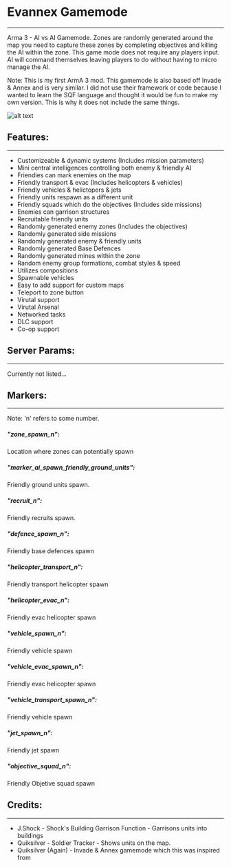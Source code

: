 # Evannex Gamemode
---
Arma 3 - AI vs AI Gamemode. Zones are randomly generated around the map you need to capture these zones by completing objectives and killing the AI within the zone. This game mode does not require any players input. AI will command themselves leaving players to do without having to micro manage the AI.

Note: This is my first ArmA 3 mod. This gamemode is also based off Invade & Annex and is very similar. I did not use their framework or code because I wanted to learn the SQF language and thought it would be fun to make my own version. This is why it does not include the same things.

![alt text](http://www.bradenmckewen.com/img/projects/arma-3-mods/evannex.png "Gamemode Header Image")

## Features:
---
- Customizeable & dynamic systems (Includes mission parameters)
- Mini central intelligences controlling both enemy & friendly AI
- Friendies can mark enemies on the map 
- Friendly transport & evac (Includes helicopters & vehicles)
- Friendly vehicles & helictopers & jets
- Friendly units respawn as a different unit
- Friendly squads which do the objectives (Includes side missions)
- Enemies can garrison structures
- Recruitable friendly units
- Randomly generated enemy zones (Includes the objectives)
- Randomly generated side missions
- Randomly generated enemy & friendly units
- Randomly generated Base Defences
- Randomly generated mines within the zone
- Random enemy group formations, combat styles & speed
- Utilizes compositions
- Spawnable vehicles
- Easy to add support for custom maps
- Teleport to zone button
- Virutal support
- Virutal Arsenal
- Networked tasks
- DLC support
- Co-op support

## Server Params:
---
Currently not listed...

## Markers:
---
Note: 'n' refers to some number.
##### "zone_spawn_n":
Location where zones can potentially spawn
##### "marker_ai_spawn_friendly_ground_units":
Friendly ground units spawn.
##### "recruit_n":
Friendly recruits spawn.
##### "defence_spawn_n":
Friendly base defences spawn
##### "helicopter_transport_n":
Friendly transport helicopter spawn
##### "helicopter_evac_n":
Friendly evac helicopter spawn
##### "vehicle_spawn_n":
Friendly vehicle spawn
##### "vehicle_evac_spawn_n":
Friendly evac helicopter spawn
##### "vehicle_transport_spawn_n":
Friendly vehicle spawn
##### "jet_spawn_n":
Friendly jet spawn
##### "objective_squad_n":
Friendly Objetive squad spawn

## Credits:
---
- J.Shock - Shock's Building Garrison Function - Garrisons units into buildings
- Quiksilver - Soldier Tracker - Shows units on the map.
- Quiksilver (Again) - Invade & Annex gamemode which this was inspired from